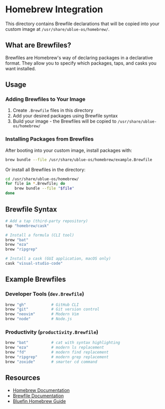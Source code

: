 # Homebrew Integration

This directory contains Brewfile declarations that will be copied into your custom image at `/usr/share/ublue-os/homebrew/`.

## What are Brewfiles?

Brewfiles are Homebrew's way of declaring packages in a declarative format. They allow you to specify which packages, taps, and casks you want installed.

## Usage

### Adding Brewfiles to Your Image

1. Create `.Brewfile` files in this directory
2. Add your desired packages using Brewfile syntax
3. Build your image - the Brewfiles will be copied to `/usr/share/ublue-os/homebrew/`

### Installing Packages from Brewfiles

After booting into your custom image, install packages with:

```bash
brew bundle --file /usr/share/ublue-os/homebrew/example.Brewfile
```

Or install all Brewfiles in the directory:

```bash
cd /usr/share/ublue-os/homebrew/
for file in *.Brewfile; do
    brew bundle --file "$file"
done
```

## Brewfile Syntax

```ruby
# Add a tap (third-party repository)
tap "homebrew/cask"

# Install a formula (CLI tool)
brew "bat"
brew "eza"
brew "ripgrep"

# Install a cask (GUI application, macOS only)
cask "visual-studio-code"
```

## Example Brewfiles

### Developer Tools (`dev.Brewfile`)
```ruby
brew "gh"           # GitHub CLI
brew "git"          # Git version control
brew "neovim"       # Modern Vim
brew "node"         # Node.js
```

### Productivity (`productivity.Brewfile`)
```ruby
brew "bat"          # cat with syntax highlighting
brew "eza"          # modern ls replacement
brew "fd"           # modern find replacement
brew "ripgrep"      # modern grep replacement
brew "zoxide"       # smarter cd command
```

## Resources

- [Homebrew Documentation](https://docs.brew.sh/)
- [Brewfile Documentation](https://github.com/Homebrew/homebrew-bundle)
- [Bluefin Homebrew Guide](https://docs.projectbluefin.io/administration#homebrew)
